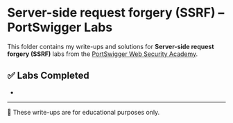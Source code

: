 # Server-side request forgery (SSRF) – PortSwigger Labs

This folder contains my write-ups and solutions for **Server-side request forgery (SSRF)** labs from the [PortSwigger Web Security Academy](https://portswigger.net/web-security/all-labs#server-side-request-forgery-ssrf).

## ✅ Labs Completed

- 

---

📌 These write-ups are for educational purposes only.
